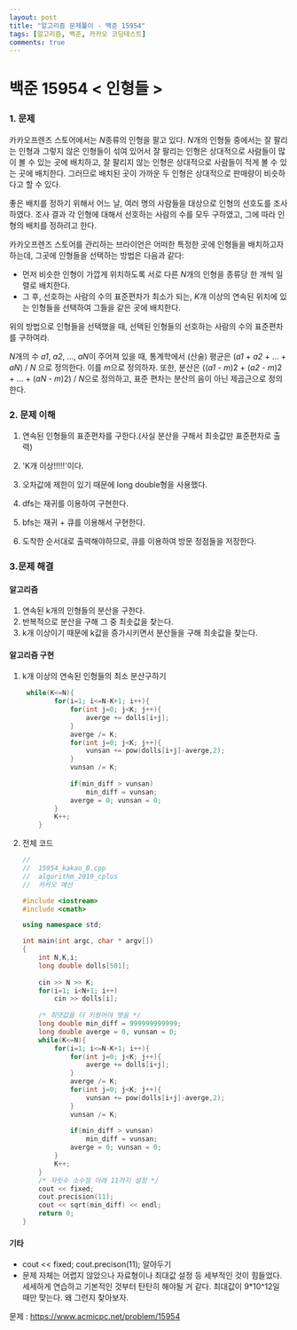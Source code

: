 ```yaml
---
layout: post
title: "알고리즘 문제풀이 - 백준 15954"
tags: [알고리즘, 백준, 카카오 코딩테스트]
comments: true
---
```


# **백준 15954 < 인형들 >**

### 1. 문제

카카오프렌즈 스토어에서는 *N*종류의 인형을 팔고 있다. *N*개의 인형들 중에서는 잘 팔리는 인형과 그렇지 않은 인형들이 섞여 있어서 잘 팔리는 인형은 상대적으로 사람들이 많이 볼 수 있는 곳에 배치하고, 잘 팔리지 않는 인형은 상대적으로 사람들이 적게 볼 수 있는 곳에 배치한다. 그러므로 배치된 곳이 가까운 두 인형은 상대적으로 판매량이 비슷하다고 할 수 있다.

좋은 배치를 정하기 위해서 어느 날, 여러 명의 사람들을 대상으로 인형의 선호도를 조사하였다. 조사 결과 각 인형에 대해서 선호하는 사람의 수를 모두 구하였고, 그에 따라 인형의 배치를 정하려고 한다.

카카오프렌즈 스토어를 관리하는 브라이언은 어떠한 특정한 곳에 인형들을 배치하고자 하는데, 그곳에 인형들을 선택하는 방법은 다음과 같다:

- 먼저 비슷한 인형이 가깝게 위치하도록 서로 다른 *N*개의 인형을 종류당 한 개씩 일렬로 배치한다.
- 그 후, 선호하는 사람의 수의 표준편차가 최소가 되는, *K*개 이상의 연속된 위치에 있는 인형들을 선택하여 그들을 같은 곳에 배치한다.

위의 방법으로 인형들을 선택했을 때, 선택된 인형들의 선호하는 사람의 수의 표준편차를 구하여라.

*N*개의 수 *a1*, *a2*, …, *aN*이 주어져 있을 때, 통계학에서 (산술) 평균은 (*a1* + *a2* + … + *aN*) / *N* 으로 정의한다. 이를 *m*으로 정의하자. 또한, 분산은 ((*a1* - *m*)2 + (*a2* - *m*)2 + … + (*aN* - *m*)2) / *N*으로 정의하고, 표준 편차는 분산의 음이 아닌 제곱근으로 정의한다.

### 2. 문제 이해 

1. 연속된 인형들의 표준편차를 구한다.(사실 분산을 구해서 최솟값만 표준편차로 출력)

2. 'K개 이상!!!!!'이다.

3. 오차값에 제한이 있기 때문에 long double형을 사용했다.

4. dfs는 재귀를 이용하여 구현한다.

5. bfs는 재귀 + 큐를 이용해서 구현한다.

6. 도착한 순서대로 출력해야하므로, 큐를 이용하여 방문 정점들을 저장한다. 

### 3.문제 해결

#### **알고리즘**

1. 연속된 k개의 인형들의 분산을 구한다.
2. 반복적으로 분산을 구해 그 중 최솟값을 찾는다.
3. k개 이상이기 때문에 k값을 증가시키면서 분산들을 구해 최솟값을 찾는다.

#### **알고리즘 구현**

1. k개 이상의 연속된 인형들의 최소 분산구하기

   ```c++
    while(K<=N){
           for(i=1; i<=N-K+1; i++){
               for(int j=0; j<K; j++){
                   averge += dolls[i+j];
               }
               averge /= K;
               for(int j=0; j<K; j++){
                   vunsan += pow(dolls[i+j]-averge,2);
               }
               vunsan /= K;
               
               if(min_diff > vunsan)
                   min_diff = vunsan;
               averge = 0; vunsan = 0;
           }
           K++;
       }
   ```

2. 전체 코드

   ```c++
   //
   //  15954_kakao_B.cpp
   //  algorithm_2019_cplus
   //  카카오 예선
   
   #include <iostream>
   #include <cmath>
   
   using namespace std;
   
   int main(int argc, char * argv[])
   {
       int N,K,i;
       long double dolls[501];
       
       cin >> N >> K;
       for(i=1; i<N+1; i++)
           cin >> dolls[i];
       
       /* 최댓값을 더 키웠어야 햇음 */
       long double min_diff = 999999999999;
       long double averge = 0, vunsan = 0;
       while(K<=N){
           for(i=1; i<=N-K+1; i++){
               for(int j=0; j<K; j++){
                   averge += dolls[i+j];
               }
               averge /= K;
               for(int j=0; j<K; j++){
                   vunsan += pow(dolls[i+j]-averge,2);
               }
               vunsan /= K;
               
               if(min_diff > vunsan)
                   min_diff = vunsan;
               averge = 0; vunsan = 0;
           }
           K++;
       }
       /* 자릿수 소수점 아래 11까지 설정 */
       cout << fixed;
       cout.precision(11);
       cout << sqrt(min_diff) << endl;
       return 0;
   }
   
   ```

#### 기타 

- cout << fixed; cout.precison(11); 알아두기
- 문제 자체는 어렵지 않았으나 자료형이나 최대값 설정 등 세부적인 것이 힘들었다. 세세하게 연습하고 기본적인 것부터 탄탄히 해야될 거 같다. 최대값이 9*10^12일 때만 맞는다. 왜 그런지 찾아보자.

문제 : <https://www.acmicpc.net/problem/15954>